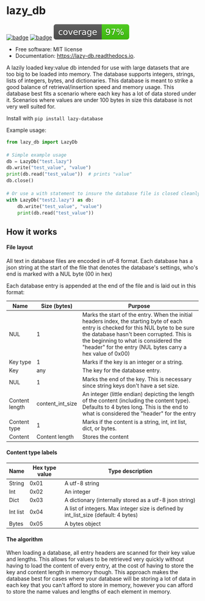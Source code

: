# lazy_db

[![badge](https://img.shields.io/pypi/v/lazy-database.svg)](https://pypi.python.org/pypi/lazy-database)
[![badge](https://readthedocs.org/projects/lazy-db/badge/?version=latest)](https://lazy-db.readthedocs.io/en/latest/?version=latest)
![badge](https://raw.githubusercontent.com/Themis3000/lazy_db/refs/heads/coverage-badge/coverage.svg)

* Free software: MIT license
* Documentation: https://lazy-db.readthedocs.io.

A lazily loaded key:value db intended for use with large datasets that are too big to be loaded into memory. The database supports integers, strings, lists of integers, bytes, and dictionaries. This database is meant to strike a good balance of retrieval/insertion speed and memory usage. This database best fits a scenario where each key has a lot of data stored under it. Scenarios where values are under 100 bytes in size this database is not very well suited for.

Install with `pip install lazy-database`

Example usage:

```python
from lazy_db import LazyDb

# Simple example usage
db = LazyDb("test.lazy")
db.write("test_value", "value")
print(db.read("test_value"))  # prints "value"
db.close()

# Or use a with statement to insure the database file is closed cleanly and avoid having to call db.close() on your own
with LazyDb("test2.lazy") as db:
    db.write("test_value", "value")
    print(db.read("test_value"))
```

## How it works

#### File layout

All text in database files are encoded in utf-8 format. Each database has a json string at the start of the file that denotes the database's settings, who's end is marked with a NUL byte (00 in hex)

Each database entry is appended at the end of the file and is laid out in this format:

| Name           | Size (bytes)     | Purpose                                                                                                                                                                                                                                                                                |
|----------------|------------------|----------------------------------------------------------------------------------------------------------------------------------------------------------------------------------------------------------------------------------------------------------------------------------------|
| NUL            | 1                | Marks the start of the entry. When the initial headers index, the starting byte of each entry is checked for this NUL byte to be sure the database hasn't been corrupted. This is the beginning to what is considered the "header" for the entry (NUL bytes carry a hex value of 0x00) |
| Key type       | 1                | Marks if the key is an integer or a string.                                                                                                                                                                                                                                            |
| Key            | any              | The key for the database entry.                                                                                                                                                                                                                                                        |
| NUL            | 1                | Marks the end of the key. This is necessary since string keys don't have a set size.                                                                                                                                                                                                   |
| Content length | content_int_size | An integer (little endian) depicting the length of the content (including the content type). Defaults to 4 bytes long. This is the end to what is considered the "header" for the entry                                                                                                |
| Content type   | 1                | Marks if the content is a string, int, int list, dict, or bytes.                                                                                                                                                                                                                       |
| Content        | Content length   | Stores the content                                                                                                                                                                                                                                                                     |

#### Content type labels

| Name     | Hex type value | Type description                                                                    |
|----------|----------------|-------------------------------------------------------------------------------------|
| String   | 0x01           | A utf-8 string                                                                      |
| Int      | 0x02           | An integer                                                                          |
| Dict     | 0x03           | A dictionary (internally stored as a utf-8 json string)                             |
| Int list | 0x04           | A list of integers. Max integer size is defined by int_list_size (default: 4 bytes) |
| Bytes    | 0x05           | A bytes object                                                                      |

#### The algorithm

When loading a database, all entry headers are scanned for their key value and lengths. This allows for values to be retrieved very quickly without having to load the content of every entry, at the cost of having to store the key and content length in memory though. This approach makes the database best for cases where your database will be storing a lot of data in each key that you can't afford to store in memory, however you can afford to store the name values and lengths of each element in memory.
